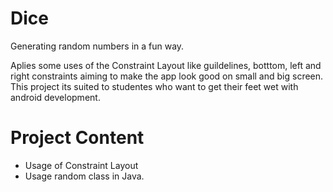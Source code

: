 # Dice
Generating random numbers in a fun way. 



Aplies some uses of the Constraint Layout like guildelines, botttom, left and right constraints aiming to make the app look good on small and big screen. This project its suited to studentes who want to get their feet wet with android development. 


# Project Content

* Usage of Constraint Layout
* Usage random class in Java. 

